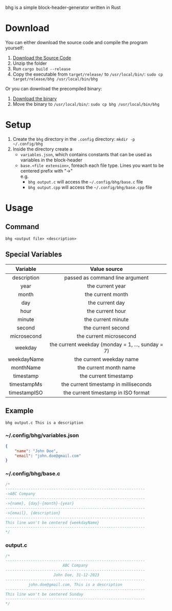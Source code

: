 bhg is a simple block-header-generator written in Rust

# Download

You can either download the source code and compile the program yourself:

1. [Download the Source Code](https://github.com/antonio-subasic/bhg/archive/refs/heads/main.zip)
1. Unzip the folder
1. Run `cargo build --release`
1. Copy the executable from `target/release/` to `/usr/local/bin/`: `sudo cp target/release/bhg /usr/local/bin/bhg`

Or you can download the precompiled binary:

1. [Download the binary](https://github.com/antonio-subasic/bhg/releases)
1. Move the binary to `/usr/local/bin/`: `sudo cp bhg /usr/local/bin/bhg`

# Setup

1. Create the `bhg` directory in the `.config` directory: `mkdir -p ~/.config/bhg`
1. Inside the directory create a
    - `variables.json`, which contains constants that can be used as variables in the block-header
    - `base.<file extension>`, foreach each file type. Lines you want to be centered prefix with "->" <br> e.g.
        - `bhg output.c` will access the `~/.config/bhg/base.c` file
        - `bhg output.cpp` will access the `~/.config/bhg/base.cpp` file

# Usage

## Command

`bhg <output file> <description>`

## Special Variables

|   Variable   |                   Value source                    |
| :----------: | :-----------------------------------------------: |
| description  |          passed as command line argument          |
|     year     |                 the current year                  |
|    month     |                 the current month                 |
|     day      |                  the current day                  |
|     hour     |                 the current hour                  |
|    minute    |                the current minute                 |
|    second    |                the current second                 |
| microsecond  |              the current microsecond              |
|   weekday    | the current weekday (monday = 1, ..., sunday = 7) |
| weekdayName  |             the current weekday name              |
|  monthName   |              the current month name               |
|  timestamp   |               the current timestamp               |
| timestampMs  |       the current timestamp in milliseconds       |
| timestampISO |        the current timestamp in ISO format        |

## Example

`bhg output.c This is a description`

### ~/.config/bhg/variables.json

```json
{
    "name": "John Doe",
    "email": "john.doe@gmail.com"
}
```

### ~/.config/bhg/base.c

```c
/*
-------------------------------------------------------------
->ABC Company
-------------------------------------------------------------
->{name}, {day}-{month}-{year}
-------------------------------------------------------------
->{email}, {description}
-------------------------------------------------------------
This line won't be centered {weekdayName}
-------------------------------------------------------------
*/
```

### output.c

```c
/*
-------------------------------------------------------------
                         ABC Company
-------------------------------------------------------------
                     John Doe, 31-12-2023
-------------------------------------------------------------
          john.doe@gmail.com, This is a description
-------------------------------------------------------------
This line won't be centered Sunday
-------------------------------------------------------------
*/
```
